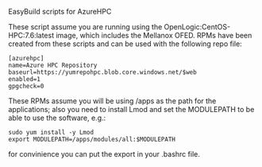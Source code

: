 EasyBuild scripts for AzureHPC

These script assume you are running using the OpenLogic:CentOS-HPC:7.6:latest image, which includes the Mellanox OFED.
RPMs have been created from these scripts and can be used with the following repo file:

```
[azurehpc]
name=Azure HPC Repository
baseurl=https://yumrepohpc.blob.core.windows.net/$web
enabled=1
gpgcheck=0
```

These RPMs assume you will be using /apps as the path for the applications; also you need to install Lmod and set the MODULEPATH to be able to use the software, e.g.:

```
sudo yum install -y Lmod
export MODULEPATH=/apps/modules/all:$MODULEPATH
```

for convinience you can put the export in your .bashrc file.

